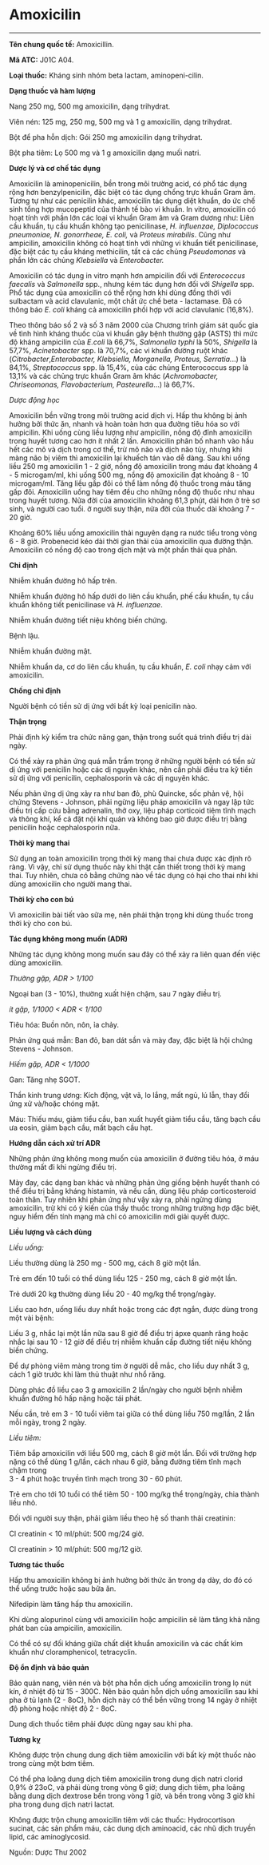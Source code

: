 # Amoxicilin

---

**Tên chung quốc tế:** Amoxicillin.

**Mã ATC:** J01C A04.

**Loại thuốc:** Kháng sinh nhóm beta lactam, aminopeni-cilin.

**Dạng thuốc và hàm lượng**

Nang 250 mg, 500 mg amoxicilin, dạng trihydrat.

Viên nén: 125 mg, 250 mg, 500 mg và 1 g amoxicilin, dạng trihydrat.

Bột để pha hỗn dịch: Gói 250 mg amoxicilin dạng trihydrat.

Bột pha tiêm: Lọ 500 mg và 1 g amoxicilin dạng muối natri.

**Dược lý và cơ chế tác dụng**

Amoxicilin là aminopenicilin, bền trong môi trường acid, có phổ tác dụng rộng hơn benzylpenicilin, đặc biệt có tác dụng chống trực khuẩn Gram âm. Tương tự như các penicilin khác, amoxicilin tác dụng diệt khuẩn, do ức chế sinh tổng hợp mucopeptid của thành tế bào vi khuẩn. In vitro, amoxicilin có hoạt tính với phần lớn các loại vi khuẩn Gram âm và Gram dương như: Liên cầu khuẩn, tụ cầu khuẩn không tạo penicilinase, _H._ _influenzae, Diplococcus pneumoniae, N. gonorrheae, E. coli,_ và _Proteus mirabilis_. Cũng như ampicilin, amoxicilin không có hoạt tính với những vi khuẩn tiết penicilinase, đặc biệt các tụ cầu kháng methicilin, tất cả các chủng _Pseudomonas_ và phần lớn các chủng _Klebsiella_ và _Enterobacter._

Amoxicilin có tác dụng in vitro mạnh hơn ampicilin đối với _Enterococcus faecalis_ và _Salmonella_ spp., nhưng kém tác dụng hơn đối với _Shigella_ spp. Phổ tác dụng của amoxicilin có thể rộng hơn khi dùng đồng thời với sulbactam và acid clavulanic, một chất ức chế beta - lactamase. Ðã có thông báo _E. coli_ kháng cả amoxicilin phối hợp với acid clavulanic (16,8%).

Theo thông báo số 2 và số 3 năm 2000 của Chương trình giám sát quốc gia về tình hình kháng thuốc của vi khuẩn gây bệnh thường gặp (ASTS) thì mức độ kháng ampicilin của _E.coli_ là 66,7%, _Salmonella typhi_ là 50%, _Shigella_ là 57,7%, _Acinetobacter_ spp. là 70,7%, các vi khuẩn đường ruột khác (_Citrobacter_,_Enterobacter, Klebsiella, Morganella, Proteus, Serratia._..) là 84,1%, _Streptococcus_ spp. là 15,4%, của các chủng Enterococcus spp là 13,1% và các chủng trực khuẩn Gram âm khác (_Achromobacter, Chriseomonas, Flavobacterium, Pasteurella_...) là 66,7%.

_Dược động học_

Amoxicilin bền vững trong môi trường acid dịch vị. Hấp thu không bị ảnh hưởng bởi thức ăn, nhanh và hoàn toàn hơn qua đường tiêu hóa so với ampicilin. Khi uống cùng liều lượng như ampicilin, nồng độ đỉnh amoxicilin trong huyết tương cao hơn ít nhất 2 lần. Amoxicilin phân bố nhanh vào hầu hết các mô và dịch trong cơ thể, trừ mô não và dịch não tủy, nhưng khi màng não bị viêm thì amoxicilin lại khuếch tán vào dễ dàng. Sau khi uống liều 250 mg amoxicilin 1 - 2 giờ, nồng độ amoxicilin trong máu đạt khoảng 4 - 5 microgam/ml, khi uống 500 mg, nồng độ amoxicilin đạt khoảng 8 - 10 microgam/ml. Tăng liều gấp đôi có thể làm nồng độ thuốc trong máu tăng gấp đôi. Amoxicilin uống hay tiêm đều cho những nồng độ thuốc như nhau trong huyết tương. Nửa đời của amoxicilin khoảng 61,3 phút, dài hơn ở trẻ sơ sinh, và người cao tuổi. ở người suy thận, nửa đời của thuốc dài khoảng 7 - 20 giờ.

Khoảng 60% liều uống amoxicilin thải nguyên dạng ra nước tiểu trong vòng 6 - 8 giờ. Probenecid kéo dài thời gian thải của amoxicilin qua đường thận. Amoxicilin có nồng độ cao trong dịch mật và một phần thải qua phân.

**Chỉ định**

Nhiễm khuẩn đường hô hấp trên.

Nhiễm khuẩn đường hô hấp dưới do liên cầu khuẩn, phế cầu khuẩn, tụ cầu khuẩn không tiết penicilinase và _H. influenzae_.

Nhiễm khuẩn đường tiết niệu không biến chứng.

Bệnh lậu.

Nhiễm khuẩn đường mật.

Nhiễm khuẩn da, cơ do liên cầu khuẩn, tụ cầu khuẩn, _E. coli_ nhạy cảm với amoxicilin.

**Chống chỉ định**

Người bệnh có tiền sử dị ứng với bất kỳ loại penicilin nào.

**Thận trọng**

Phải định kỳ kiểm tra chức năng gan, thận trong suốt quá trình điều trị dài ngày.

Có thể xảy ra phản ứng quá mẫn trầm trọng ở những người bệnh có tiền sử dị ứng với penicilin hoặc các dị nguyên khác, nên cần phải điều tra kỹ tiền sử dị ứng với penicilin, cephalosporin và các dị nguyên khác.

Nếu phản ứng dị ứng xảy ra như ban đỏ, phù Quincke, sốc phản vệ, hội chứng Stevens - Johnson, phải ngừng liệu pháp amoxicilin và ngay lập tức điều trị cấp cứu bằng adrenalin, thở oxy, liệu pháp corticoid tiêm tĩnh mạch và thông khí, kể cả đặt nội khí quản và không bao giờ được điều trị bằng penicilin hoặc cephalosporin nữa.

**Thời kỳ mang thai**

Sử dụng an toàn amoxicilin trong thời kỳ mang thai chưa được xác định rõ ràng. Vì vậy, chỉ sử dụng thuốc này khi thật cần thiết trong thời kỳ mang thai. Tuy nhiên, chưa có bằng chứng nào về tác dụng có hại cho thai nhi khi dùng amoxicilin cho người mang thai.

**Thời kỳ cho con bú**

Vì amoxicilin bài tiết vào sữa mẹ, nên phải thận trọng khi dùng thuốc trong thời kỳ cho con bú.

**Tác dụng không mong muốn (ADR)**

Những tác dụng không mong muốn sau đây có thể xảy ra liên quan đến việc dùng amoxicilin.

_Thường gặp, ADR > 1/100_

Ngoại ban (3 - 10%), thường xuất hiện chậm, sau 7 ngày điều trị.

_ít gặp, 1/1000 < ADR < 1/100_

Tiêu hóa: Buồn nôn, nôn, ỉa chảy.

Phản ứng quá mẫn: Ban đỏ, ban dát sần và mày đay, đặc biệt là hội chứng Stevens - Johnson.

_Hiếm gặp, ADR < 1/1000_

Gan: Tăng nhẹ SGOT.

Thần kinh trung ương: Kích động, vật vã, lo lắng, mất ngủ, lú lẫn, thay đổi ứng xử và/hoặc chóng mặt.

Máu: Thiếu máu, giảm tiểu cầu, ban xuất huyết giảm tiểu cầu, tăng bạch cầu ưa eosin, giảm bạch cầu, mất bạch cầu hạt.

**Hướng dẫn cách xử trí ADR**

Những phản ứng không mong muốn của amoxicilin ở đường tiêu hóa, ở máu thường mất đi khi ngừng điều trị.

Mày đay, các dạng ban khác và những phản ứng giống bệnh huyết thanh có thể điều trị bằng kháng histamin, và nếu cần, dùng liệu pháp corticosteroid toàn thân. Tuy nhiên khi phản ứng như vậy xảy ra, phải ngừng dùng amoxicilin, trừ khi có ý kiến của thầy thuốc trong những trường hợp đặc biệt, nguy hiểm đến tính mạng mà chỉ có amoxicilin mới giải quyết được.

**Liều lượng và cách dùng**

_Liều uống:_

Liều thường dùng là 250 mg - 500 mg, cách 8 giờ một lần.

Trẻ em đến 10 tuổi có thể dùng liều 125 - 250 mg, cách 8 giờ một lần.

Trẻ dưới 20 kg thường dùng liều 20 - 40 mg/kg thể trọng/ngày.

Liều cao hơn, uống liều duy nhất hoặc trong các đợt ngắn, được dùng trong một vài bệnh:

Liều 3 g, nhắc lại một lần nữa sau 8 giờ để điều trị ápxe quanh răng hoặc nhắc lại sau 10 - 12 giờ để điều trị nhiễm khuẩn cấp đường tiết niệu không biến chứng.

Ðể dự phòng viêm màng trong tim ở người dễ mắc, cho liều duy nhất 3 g, cách 1 giờ trước khi làm thủ thuật như nhổ răng.

Dùng phác đồ liều cao 3 g amoxicilin 2 lần/ngày cho người bệnh nhiễm khuẩn đường hô hấp nặng hoặc tái phát.

Nếu cần, trẻ em 3 - 10 tuổi viêm tai giữa có thể dùng liều 750 mg/lần, 2 lần mỗi ngày, trong 2 ngày.

_Liều tiêm:_

Tiêm bắp amoxicilin với liều 500 mg, cách 8 giờ một lần. Ðối với trường hợp nặng có thể dùng 1 g/lần, cách nhau 6 giờ, bằng đường tiêm tĩnh mạch chậm trong  
3 - 4 phút hoặc truyền tĩnh mạch trong 30 - 60 phút.

Trẻ em cho tới 10 tuổi có thể tiêm 50 - 100 mg/kg thể trọng/ngày, chia thành liều nhỏ.

Ðối với người suy thận, phải giảm liều theo hệ số thanh thải creatinin:

Cl creatinin < 10 ml/phút: 500 mg/24 giờ.

Cl creatinin > 10 ml/phút: 500 mg/12 giờ.

**Tương tác thuốc**

Hấp thu amoxicilin không bị ảnh hưởng bởi thức ăn trong dạ dày, do đó có thể uống trước hoặc sau bữa ăn.

Nifedipin làm tăng hấp thu amoxicilin.

Khi dùng alopurinol cùng với amoxicilin hoặc ampicilin sẽ làm tăng khả năng phát ban của ampicilin, amoxicilin.

Có thể có sự đối kháng giữa chất diệt khuẩn amoxicilin và các chất kìm khuẩn như cloramphenicol, tetracyclin.

**Ðộ ổn định và bảo quản**

Bảo quản nang, viên nén và bột pha hỗn dịch uống amoxicilin trong lọ nút kín, ở nhiệt độ từ 15 - 300C. Nên bảo quản hỗn dịch uống amoxicilin sau khi pha ở tủ lạnh (2 - 8oC), hỗn dịch này có thể bền vững trong 14 ngày ở nhiệt độ phòng hoặc nhiệt độ 2 - 8oC.

Dung dịch thuốc tiêm phải được dùng ngay sau khi pha.

**Tương kỵ**

Không được trộn chung dung dịch tiêm amoxicilin với bất kỳ một thuốc nào trong cùng một bơm tiêm.

Có thể pha loãng dung dịch tiêm amoxicilin trong dung dịch natri clorid 0,9% ở 23oC, và phải dùng trong vòng 6 giờ; dung dịch tiêm, pha loãng bằng dung dịch dextrose bền trong vòng 1 giờ, và bền trong vòng 3 giờ khi pha trong dung dịch natri lactat.

Không được trộn chung amoxicilin tiêm với các thuốc: Hydrocortison sucinat, các sản phẩm máu, các dung dịch aminoacid, các nhũ dịch truyền lipid, các aminoglycosid.

Nguồn: Dược Thư 2002